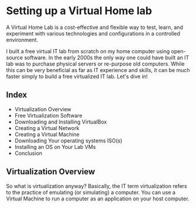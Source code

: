 
<h1>Setting up a Virtual Home lab</h1>
A Virtual Home Lab is a cost-effective and flexible way to test, learn, and experiment with various technologies and configurations in a controlled environment.

I built a free virtual IT lab from scratch on my home computer using open-source software. 
In the early 2000s the only way one could have built an IT lab was to purchase physical servers or re-purpose old computers. While this can be very beneficial as far as IT experience and skills, it can be much faster simply to build a free virtualized IT lab. 
Let's dive in! 

<h2>Index</h2>

<ul>
  <li>Virtualization Overview</li>
  <li>Free Virtualization Software</li>
  <li>Downloading and Installing VirtualBox</li>
  <li>Creating a Virtual Network</li>
  <li>Creating a Virtual Machine</li>
  <li>Downloading Your operating systems ISO(s)</li>
  <li>Installing an OS on Your Lab VMs</li>
  <li>Conclusion</li>
</ul>

  <h2>Virtualization Overview</h2>

So what is virtualization anyway? Basically, the IT term virtualization refers to the practice of emulating (or simulating) a computer. You can use a Virtual Machine to run a computer as an application on your host computer.

